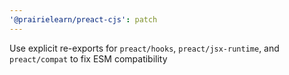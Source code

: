 ```yaml
---
'@prairielearn/preact-cjs': patch
---
```


Use explicit re-exports for `preact/hooks`, `preact/jsx-runtime`, and `preact/compat` to fix ESM compatibility
